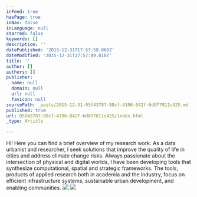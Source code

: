 ```yaml
---
inFeed: true
hasPage: true
inNav: false
inLanguage: null
starred: false
keywords: []
description: ''
datePublished: '2015-12-31T17:57:58.066Z'
dateModified: '2015-12-31T17:57:49.010Z'
title: ''
author: []
authors: []
publisher:
  name: null
  domain: null
  url: null
  favicon: null
sourcePath: _posts/2015-12-31-05f43787-98cf-4196-842f-6d077011c425.md
published: true
url: 05f43787-98cf-4196-842f-6d077011c425/index.html
_type: Article

---
```

Hi! Here you can find a brief overview of my research work.
As a data urbanist and researcher, I seek solutions that improve the quality of life in cities and address climate change risks. 
Always passionate about the intersection of physical and digital worlds, I have been developing tools that synthesize computational, spatial and strategic frameworks.
The tools, products of applied research both in academia and the industry, focus on efficient infrastructure systems, sustainable urban development, and enabling communities.
![](https://s3-us-west-2.amazonaws.com/the-grid-img/p/1f7eb4968fd13371d45a12ea8a9cd4d16237d3c5.jpg)
![](https://the-grid-user-content.s3-us-west-2.amazonaws.com/3be5a2e4-289e-4f4d-a349-1c03b061cf90.jpg)